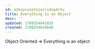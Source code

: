 ```yaml
---
id: p2kxycuvptnjovlidog4c5u
title: Everything Is an Object
desc: ''
updated: 1708354842035
created: 1708354834646
---
```



Object Oriented ⇒ Everything is an object
